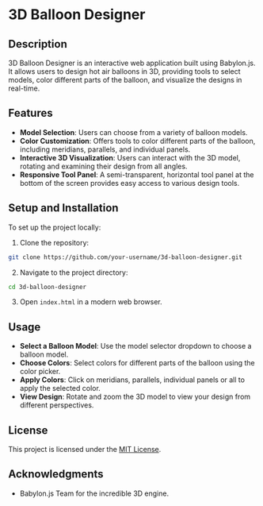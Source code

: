 # 3D Balloon Designer

## Description

3D Balloon Designer is an interactive web application built using Babylon.js. It allows users to design hot air balloons in 3D, providing tools to select models, color different parts of the balloon, and visualize the designs in real-time.

## Features

- **Model Selection**: Users can choose from a variety of balloon models.
- **Color Customization**: Offers tools to color different parts of the balloon, including meridians, parallels, and individual panels.
- **Interactive 3D Visualization**: Users can interact with the 3D model, rotating and examining their design from all angles.
- **Responsive Tool Panel**: A semi-transparent, horizontal tool panel at the bottom of the screen provides easy access to various design tools.

## Setup and Installation

To set up the project locally:

1. Clone the repository:

```bash
git clone https://github.com/your-username/3d-balloon-designer.git
```

2. Navigate to the project directory: 

```bash
cd 3d-balloon-designer
```

3. Open `index.html` in a modern web browser.

## Usage

- **Select a Balloon Model**: Use the model selector dropdown to choose a balloon model.
- **Choose Colors**: Select colors for different parts of the balloon using the color picker.
- **Apply Colors**: Click on meridians, parallels, individual panels or all to apply the selected color.
- **View Design**: Rotate and zoom the 3D model to view your design from different perspectives.

## License

This project is licensed under the [MIT License](LICENSE).

## Acknowledgments

- Babylon.js Team for the incredible 3D engine.
